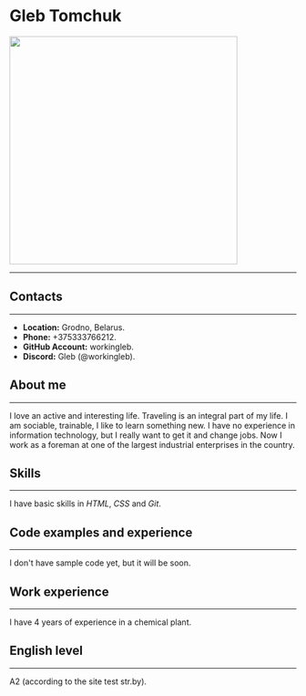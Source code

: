 # Gleb Tomchuk
<img src="https://sun9-79.userapi.com/impg/pR0JaOWKpvtlvQAOs_KAIQKFQG2ufJtlAMgH2w/xWvKVZUTs28.jpg?size=960x1280&quality=95&sign=141fadc1199f85a267081bf684de1562&type=album" height="400px" widht="400">

***
## Contacts
***
* **Location:** Grodno, Belarus.
* **Phone:** +375333766212.
* **GitHub Account:** workingleb.
* **Discord:** Gleb (@workingleb).
## About me
***
I love an active and interesting life. Traveling is an integral part of my life. I am sociable, trainable, I like to learn something new. I have no experience in information technology, but I really want to get it and change jobs. Now I work as a foreman at one of the largest industrial enterprises in the country.
## Skills
***
I have basic skills in *HTML*, *CSS* and *Git*.
## Code examples and experience
***
I don't have sample code yet, but it will be soon.
## Work experience
***
I have 4 years of experience in a chemical plant.
## English level
***
А2 (according to the site test str.by).